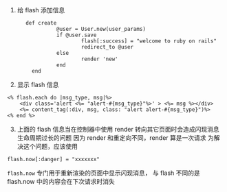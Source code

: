 1. 给 flash 添加信息
```
      def create
                @user = User.new(user_params)
                if @user.save
                        flash[:success] = "welcome to ruby on rails"
                        redirect_to @user
                else
                        render 'new'
                end
        end
```

2. 显示 flash 信息
```
<% flash.each do |msg_type, msg|%>
	<div class='alert <%= "alert-#{msg_type}"%>' > <%= msg %></div>
	<%= content_tag(:div, msg, class: "alert alert-#{msg_type}")%>
<% end %>
```

3. 上面的 flash 信息当在控制器中使用 render 转向其它页面时会造成闪现消息生命周期过长的问题
因为 render 和重定向不同，render 算是一次请求
为解决这个问题，应该使用
```
flash.now[:danger] = "xxxxxxx"
```

`flash.now` 专门用于重新渲染的页面中显示闪现消息， 与 flash 不同的是 flash.now 中的内容会在下次请求时消失
